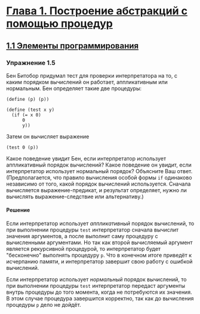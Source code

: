# [Глава 1. Построение абстракций с помощью процедур](index.md#Глава-1-Построение-абстракций-с-помощью-процедур)
## [1.1 Элементы программирования](index.md#11-Элементы-программирования)

### Упражнение 1.5
Бен Битобор придумал тест для проверки интерпретатора на то, с каким порядком
вычислений он работает, аппликативным или нормальным. Бен определяет такие две
процедуры:

```racket
(define (p) (p))

(define (test x y)
  (if (= x 0)
      0
      y))
```

Затем он вычисляет выражение

```racket
(test 0 (p))
```

Какое поведение увидит Бен, если интерпретатор использует аппликативный порядок
вычислений? Какое поведение он увидит, если интерпретатор использует нормальный
порядок? Объясните Ваш ответ. (Предполагается, что правило вычисления особой
формы `if` одинаково независимо от того, какой порядок вычислений используется.
Сначала вычисляется выражение-предикат, и результат определяет, нужно ли
вычислять выражение-следствие или альтернативу.)

#### Решение
Если интерпретатор использует _аппликативный_ порядок вычислений, то при выполнении
процедуры `test` интерпретатор сначала вычислит значения аргументов, а после
выполнит саму процедуру с вычисленными аргументами. Но так как второй вычисляемый
аргумент является рекурсивной процедурой, то интерпретатор будет "бесконечно"
выполнять процедуру `p`. Что в конечном итоге приведёт к исчерпанию памяти, и
интерпретатор завершит свою работу с ошибкой вычислений.

Если интерпретатор использует _нормальный_ порядок вычислений, то при выполнении
процедуры `test` интерпретатор передаст аргументы внутрь процедуры до того момента,
когда не потребуются их значения. В этом случае процедура завершится корректно,
так как до вычисления процедуры `p` дело не дойдёт.
